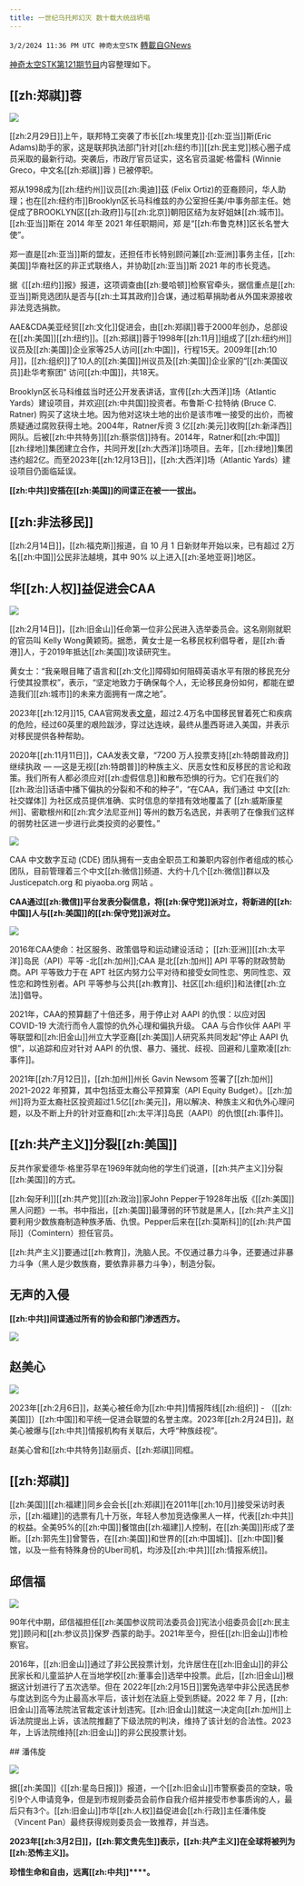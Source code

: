```yaml
---
title: 一世纪乌托邦幻灭 数十载大统战坍塌
---
```

`3/2/2024 11:36 PM UTC 神奇太空STK` [轉載自GNews](https://gnews.org/articles/2359766)

[神奇太空STK第121期节目](https://gettr.com/post/p31br373cc0)内容整理如下。

## [[zh:郑祺]]蓉

![](ipfs://QmQ3jPLjCHmCh1eKux48x3wLTorBhXptFH5QkEf1YGfbrF?.png)

[[zh:2月29日]]上午，联邦特工突袭了市长[[zh:埃里克]]·[[zh:亚当]]斯(Eric Adams)助手的家，这是联邦执法部门针对[[zh:纽约市]][[zh:民主党]]核心圈子成员采取的最新行动。突袭后，市政厅官员证实，这名官员温妮·格雷科 (Winnie Greco，中文名[[zh:郑祺]]蓉 ) 已被停职。

郑从1998成为[[zh:纽约州]]议员[[zh:奧迪]]茲 (Felix Ortiz)的亚裔顾问，华人助理；也在[[zh:纽约市]]Brooklyn区长马科维兹的办公室担任美/中事务部主任。她促成了BROOKLYN区[[zh:政府]]与[[zh:北京]]朝阳区结为友好姐妹[[zh:城市]]。[[zh:亚当]]斯在 2014 年至 2021 年任职期间，郑 是“[[zh:布鲁克林]]区长名誉大使”。

郑一直是[[zh:亚当]]斯的盟友，还担任市长特别顾问兼[[zh:亚洲]]事务主任，[[zh:美国]]华裔社区的非正式联络人，并协助[[zh:亚当]]斯 2021 年的市长竞选。

据《[[zh:纽约]]报》报道，这项调查由[[zh:曼哈顿]]检察官牵头，据信重点是[[zh:亚当]]斯竞选团队是否与[[zh:土耳其政府]]合谋，通过稻草捐助者从外国来源接收非法竞选捐款。

AAE&CDA美亚经贸[[zh:文化]]促进会，由[[zh:郑祺]]蓉于2000年创办，总部设在[[zh:美国]][[zh:纽约]]。[[zh:郑祺]]蓉于1998年[[zh:11月]]组成了[[zh:纽约州]]议员及[[zh:美国]]企业家等25人访问[[zh:中国]]，行程15天。2009年[[zh:10月]]，[[zh:组织]]了10人的[[zh:美国]]州议员及[[zh:美国]]企业家的“[[zh:美国议员]]赴华考察团” 访问[[zh:中国]]，共18天。

Brooklyn区长马科维兹当时还公开发表讲话，宣传[[zh:大西洋]]场（Atlantic Yards）建设项目，并欢迎[[zh:中共国]]投资者。布鲁斯·C·拉特纳 (Bruce C. Ratner) 购买了这块土地。因为他对这块土地的出价是该市唯一接受的出价，而被质疑通过腐败获得土地。2004年，Ratner斥资 3 亿[[zh:美元]]收购[[zh:新泽西]]网队。后被[[zh:中共特务]][[zh:蔡崇信]]持有。2014年，Ratner和[[zh:中国]][[zh:绿地]]集团建立合作，共同开发[[zh:大西洋]]场项目。去年，[[zh:绿地]]集团违约超2亿。而至2023年[[zh:12月13日]]，[[zh:大西洋]]场（Atlantic Yards）建设项目仍面临延误。

**[[zh:中共]]安插在[[zh:美国]]的间谍正在被一一拔出。**

## [[zh:非法移民]]

[[zh:2月14日]]，[[zh:福克斯]]报道，自 10 月 1 日新财年开始以来，已有超过 2万名[[zh:中国]]公民非法越境，其中 90% 以上进入[[zh:圣地亚哥]]地区。

## 华[[zh:人权]]益促进会CAA

![](ipfs://QmbLtsHpEyYwooYYLJXo1n5nqv8pehux9L11ZRA6NWr7bE?.png)

[[zh:2月14日]]，[[zh:旧金山]]任命第一位非公民进入选举委员会。这名刚刚就职的官员叫 Kelly Wong黄颖筠。据悉，黄女士是一名移民权利倡导者，是[[zh:香港]]人，于2019年抵达[[zh:美国]]攻读研究生。

黄女士：“我亲眼目睹了语言和[[zh:文化]]障碍如何阻碍英语水平有限的移民充分行使其投票权”，表示，“坚定地致力于确保每个人，无论移民身份如何，都能在塑造我们[[zh:城市]]的未来方面拥有一席之地”。

2023年[[zh:12月]]15, CAA官网发表[文章](https://caasf.org/2023/12/chinese-migrants-at-the-southern-border/?lang=zh-hans)，超过2.4万名中国移民冒着死亡和疾病的危险，经过60英里的艰险跋涉，穿过达连峡，最终从墨西哥进入美国，并表示对移民提供各种帮助。

2020年[[zh:11月11日]]，CAA发表文章，“7200 万人投票支持[[zh:特朗普政府]]继续执政 — —这是无视[[zh:特朗普]]的种族主义、厌恶女性和反移民的言论和政策。我们所有人都必须应对[[zh:虚假信息]]和散布恐惧的行为。它们在我们的[[zh:政治]]话语中播下偏执的分裂和不和的种子”，“在CAA，我们通过 中文[[zh:社交媒体]] 为社区成员提供准确、实时信息的举措有效地覆盖了 [[zh:威斯康星州]]、密歇根州和[[zh:宾夕法尼亚州]] 等州的数万名选民，并表明了在像我们这样的弱势社区进一步进行此类投资的必要性。”

![](ipfs://QmXYQJp1kUerxdUeqzc4tZ1wDZvHn32bB4e6BtXFLT5cFa?.png)

CAA 中文数字互动 (CDE) 团队拥有一支由全职员工和兼职内容创作者组成的核心团队，目前管理着三个中文[[zh:微信]]频道、大约十几个[[zh:微信]]群以及 Justicepatch.org 和 piyaoba.org 网站 。

**CAA通过[[zh:微信]]平台发表分裂信息，将[[zh:保守党]]派对立，将新进的[[zh:中国]]人与[[zh:美国]]的[[zh:保守党]]派对立。**

![](ipfs://QmP42KUDP5zEA3tf49dj44y4XjybUqAT2VCoNkfsmZuzdy?.png)

2016年CAA使命：社区服务、政策倡导和运动建设活动； [[zh:亚洲]][[zh:太平洋]]岛民（API）平等 \-北[[zh:加州]];CAA 是北[[zh:加州]] API 平等的财政赞助商。API 平等致力于在 APT 社区内努力公平对待和接受女同性恋、男同性恋、双性恋和跨性别者。API 平等参与公共[[zh:教育]]、社区[[zh:组织]]和法律[[zh:立法]]倡导。

2021年，CAA的预算翻了十倍还多，用于停止对 AAPI 的仇恨：以应对因 COVID-19 大流行而令人震惊的仇外心理和偏执升级。 CAA 与合作伙伴 AAPI 平等联盟和[[zh:旧金山]]州立大学亚裔[[zh:美国]]人研究系共同发起“停止 AAPI 仇恨”，以追踪和应对针对 AAPI 的仇恨、暴力、骚扰、歧视、回避和儿童欺凌[[zh:事件]]。

2021年[[zh:7月12日]]，[[zh:加州]]州长 Gavin Newsom 签署了[[zh:加州]] 2021-2022 年预算，其中包括亚太裔公平预算案（API Equity Budget）。[[zh:加州]]将为亚太裔社区投资超过1.5亿[[zh:美元]]，用以解决、种族主义和仇外心理问题，以及不断上升的针对亚裔和[[zh:太平洋]]岛民（AAPI）的仇恨[[zh:事件]]。

## [[zh:共产主义]]分裂[[zh:美国]]

反共作家爱德华·格里芬早在1969年就向他的学生们说道，[[zh:共产主义]]分裂[[zh:美国]]的方式。

[[zh:匈牙利]][[zh:共产党]][[zh:政治]]家John Pepper于1928年出版《[[zh:美国]]黑人问题》一书。书中指出，[[zh:美国]]最薄弱的环节就是黑人，[[zh:共产主义]]要利用少数族裔制造种族矛盾、仇恨。Pepper后来在[[zh:莫斯科]]的[[zh:共产国际]]（Comintern）担任官员。

[[zh:共产主义]]要通过[[zh:教育]]，洗脑人民。不仅通过暴力斗争，还要通过非暴力斗争（黑人是少数族裔，要依靠非暴力斗争），制造分裂。

## 无声的入侵
**[[zh:中共]]间谍通过所有的协会和部门渗透西方。**

![](ipfs://QmSopjfmAkqUDty1UvuwHsaiicGozoACXkaJvgjfV8FG1y?.png)




## 赵美心


![](ipfs://QmeLX74WRBTa9gAYweorrsy39DBCC3ZtRAqjzBQnyU66Ya?.png)

2023年[[zh:2月6日]]，赵美心被任命为[[zh:中共]]情报阵线[[zh:组织]] \- （[[zh:美国]]）[[zh:中国]]和平统一促进会联盟的名誉主席。2023年[[zh:2月24日]]，赵美心被爆与[[zh:中共]]情报机构有关联后，大呼“种族歧视”。

赵美心曾和[[zh:中共特务]]赵丽贞、[[zh:郑祺]]同框。

## [[zh:郑祺]]

[[zh:美国]][[zh:福建]]同乡会会长[[zh:郑祺]]在2011年[[zh:10月]]接受采访时表示，[[zh:福建]]的选票有几十万张，年轻人参加竞选像黑人一样，代表[[zh:中共]]的权益。全美95%的[[zh:中国]]餐馆由[[zh:福建]]人控制，在[[zh:美国]]形成了垄断。[[zh:郭先生]]曾警告，在[[zh:美国]]和世界的[[zh:中国城]]、[[zh:中国]]餐馆，以及一些有特殊身份的Uber司机，均涉及[[zh:中共]][[zh:情报系统]]。

## 邱信福


![](ipfs://QmSNaZmGAd5KNAdc93pcw1jYifN2stYeJ2iTqcPVPGP9CX?.png)


90年代中期，邱信福担任[[zh:美国参议院司法委员会]]宪法小组委员会[[zh:民主党]]顾问和[[zh:参议员]]保罗·西蒙的助手。2021年至今，担任[[zh:旧金山]]市检察官。

2016年，[[zh:旧金山]]通过了非公民投票计划，允许居住在[[zh:旧金山]]的非公民家长和儿童监护人在当地学校[[zh:董事会]]选举中投票。此后，[[zh:旧金山]]根据这计划进行了五次选举。但在 2022年[[zh:2月15日]]罢免选举中非公民选民参与度达到迄今为止最高水平后，该计划在法庭上受到质疑。2022 年 7 月，[[zh:旧金山]]高等法院法官裁定该计划违宪。[[zh:旧金山]]就这一决定向[[zh:加州]]上诉法院提出上诉，该法院推翻了下级法院的判决，维持了该计划的合法性。2023年，上诉法院维持[[zh:旧金山]]的非公民投票计划。

\## 潘伟旋


![](ipfs://QmQCMHz7yxmVSseH77bruQwMhFwusqepuNERganVp5poxi?.png)


据[[zh:美国]]《[[zh:星岛日报]]》报道，一个[[zh:旧金山]]市警察委员的空缺，吸引9个人申请竞争，但是到市规则委员会前作自我介绍并接受市参事质询的人，最后只有3个。[[zh:旧金山]]市华[[zh:人权]]益促进会[[zh:行政]]主任潘伟旋（Vincent Pan）最终获得规则委员会一致推荐，并当选。

**2023年[[zh:3月2日]]，[[zh:郭文贵先生]]表示，[[zh:共产主义]]在全球将被列为[[zh:恐怖主义]]。**

**珍惜生命和自由，远离[[zh:中共]]****。**
